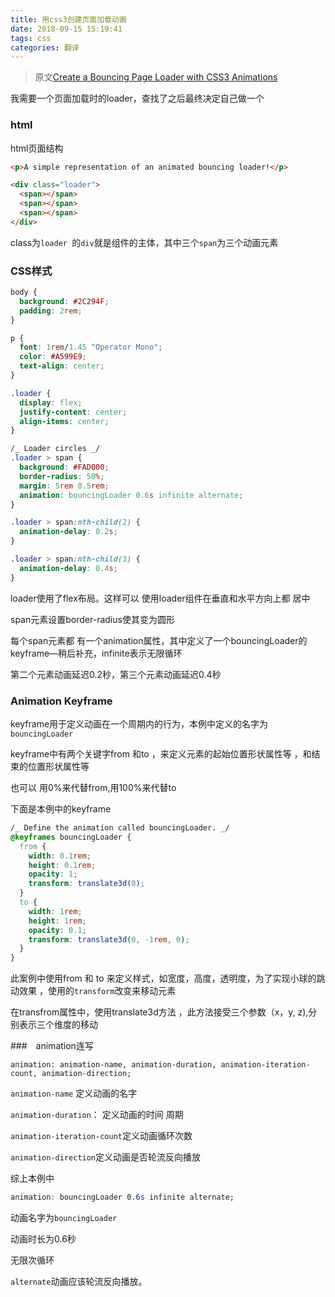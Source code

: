 ```yaml
---
title: 用css3创建页面加载动画
date: 2018-09-15 15:19:41
tags: css
categories: 翻译
---
```




> 原文[Create a Bouncing Page Loader with CSS3 Animations](https://scotch.io/tutorials/create-a-bouncing-page-loader-with-css3-animations)

我需要一个页面加载时的loader，查找了之后最终决定自己做一个

### html

html页面结构

```html
<p>A simple representation of an animated bouncing loader!</p>

<div class="loader">
  <span></span>
  <span></span>
  <span></span>
</div>
```

class为`loader `的`div`就是组件的主体，其中三个`span`为三个动画元素

### CSS样式 

```css
body {
  background: #2C294F;
  padding: 2rem;
}

p {
  font: 1rem/1.45 "Operator Mono";
  color: #A599E9;
  text-align: center;
}

.loader {
  display: flex;
  justify-content: center;
  align-items: center;
}

/_ Loader circles _/
.loader > span {
  background: #FAD000;
  border-radius: 50%;
  margin: 5rem 0.5rem;
  animation: bouncingLoader 0.6s infinite alternate;
}

.loader > span:nth-child(2) {
  animation-delay: 0.2s;
}

.loader > span:nth-child(3) {
  animation-delay: 0.4s;
}
```

loader使用了flex布局。这样可以 使用loader组件在垂直和水平方向上都 居中 

span元素设置border-radius使其变为圆形

每个span元素都 有一个animation属性，其中定义了一个bouncingLoader的keyframe—稍后补充，infinite表示无限循环

第二个元素动画延迟0.2秒，第三个元素动画延迟0.4秒

### Animation Keyframe

keyframe用于定义动画在一个周期内的行为，本例中定义的名字为`bouncingLoader`

keyframe中有两个关键字from 和to ，来定义元素的起始位置形状属性等 ，和结束的位置形状属性等

也可以 用0%来代替from,用100%来代替to

下面是本例中的keyframe

```css
/_ Define the animation called bouncingLoader. _/
@keyframes bouncingLoader {
  from {
    width: 0.1rem;
    height: 0.1rem;
    opacity: 1;
    transform: translate3d(0);
  }
  to {
    width: 1rem;
    height: 1rem;
    opacity: 0.1;
    transform: translate3d(0, -1rem, 0);
  }
}
```

此案例中使用from 和 to 来定义样式，如宽度，高度，透明度，为了实现小球的跳动效果 ，使用的`transform`改变来移动元素

在transfrom属性中，使用translate3d方法 ，此方法接受三个参数（x，y, z),分别表示三个维度的移动

###　animation连写

```
animation: animation-name, animation-duration, animation-iteration-count, animation-direction;
```

`animation-name` 定义动画的名字

`animation-duration`： 定义动画的时间 周期

`animation-iteration-count`定义动画循环次数

`animation-direction`定义动画是否轮流反向播放

综上本例中

```css
animation: bouncingLoader 0.6s infinite alternate;
```

动画名字为`bouncingLoader`

动画时长为0.6秒

无限次循环

`alternate`动画应该轮流反向播放。